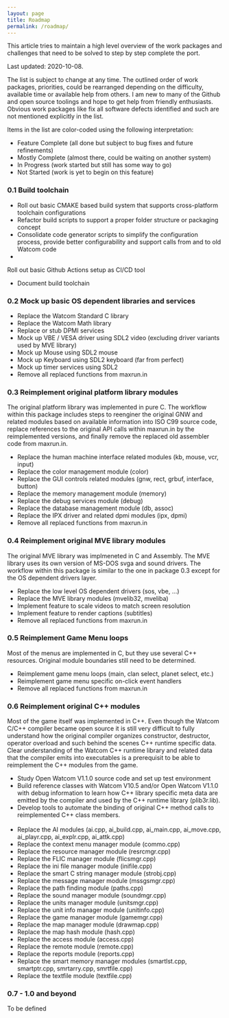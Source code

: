 ```yaml
---
layout: page
title: Roadmap
permalink: /roadmap/
---
```


This article tries to maintain a high level overview of the work packages and challenges that need to be solved to step by step complete the port.

Last updated: 2020-10-08.

The list is subject to change at any time. The outlined order of work packages, priorities, could be rearranged depending on the difficulty, available time or available help from others. I am new to many of the Github and open source toolings and hope to get help from friendly enthusiasts. Obvious work packages like fix all software defects identified and such are not mentioned explicitly in the list.

Items in the list are color-coded using the following interpretation:
- <span class="legend-done">Feature Complete</span> (all done but subject to bug fixes and future refinements)
- <span class="legend-close">Mostly Complete</span> (almost there, could be waiting on another system)
- <span class="legend-inwork">In Progress</span> (work started but still has some way to go)
- Not Started (work is yet to begin on this feature)


### 0.1 Build toolchain
- <span class="legend-done">
  Roll out basic CMAKE based build system that supports cross-platform toolchain configurations
  </span>
- <span class="legend-done">
  Refactor build scripts to support a proper folder structure or packaging concept
  </span>
- <span class="legend-done">
  Consolidate code generator scripts to simplify the configuration process, provide better configurability and support calls from and to old Watcom code
  </span>
-  <span class="legend-done">
  Roll out basic Github Actions setup as CI/CD tool
  </span>
- Document build toolchain

### 0.2 Mock up basic OS dependent libraries and services
- <span class="legend-done">
  Replace the Watcom Standard C library
  </span>
- <span class="legend-done">
  Replace the Watcom Math library
  </span>
- <span class="legend-done">
  Replace or stub DPMI services
  </span>
- <span class="legend-done">
  Mock up VBE / VESA driver using SDL2 video
  (excluding driver variants used by MVE library)
  </span>
- <span class="legend-done">
  Mock up Mouse using SDL2 mouse
  </span>
- <span class="legend-done">
  Mock up Keyboard using SDL2 keyboard (far from perfect)
  </span>
- <span class="legend-done">
  Mock up timer services using SDL2
  </span>
- <span class="legend-done">
  Remove all replaced functions from maxrun.in
  </span>

### 0.3 Reimplement original platform library modules
The original platform library was implemented in pure C. The workflow within this package includes steps to
 reenginer the original GNW and related modules based on available information into ISO C99 source code,
 replace references to the original API calls within maxrun.in by the reimplemented versions,
 and finally remove the replaced old assembler code from maxrun.in.

- <span class="legend-done">
  Replace the human machine interface related modules (kb, mouse, vcr, input)
  </span>
- <span class="legend-done">
  Replace the color management module (color)
  </span>
- <span class="legend-done">
  Replace the GUI controls related modules (gnw, rect, grbuf, interface, button)
  </span>
- <span class="legend-done">
  Replace the memory management module (memory)
  </span>
- <span class="legend-done">
  Replace the debug services module (debug)
  </span>
- <span class="legend-done">
  Replace the database management module (db, assoc)
  </span>
- <span class="legend-inwork">
  Replace the IPX driver and related dpmi modules (ipx, dpmi)
  </span>
- <span class="legend-close">
  Remove all replaced functions from maxrun.in
  </span>

### 0.4 Reimplement original MVE library modules
The original MVE library was implmeneted in C and Assembly. The MVE library uses its own version of MS-DOS svga and sound drivers.
The workflow within this package is similar to the one in package 0.3 except for the OS dependent drivers layer.

- <span class="legend-inwork">
  Replace the low level OS dependent drivers (sos, vbe, ...)
  </span>
- <span class="legend-inwork">
  Replace the MVE library modules (mvelib32, mveliba)
  </span>
- Implement feature to scale videos to match screen resolution
- Implement feature to render captions (subtitles)
- <span class="legend-none">
  Remove all replaced functions from maxrun.in
  </span>

### 0.5 Reimplement Game Menu loops
Most of the menus are implemented in C, but they use several C++ resources. Original module boundaries still need to be determined.

- Reimplement game menu loops (main, clan select, planet select, etc.)
- Reimplement game menu specific on-click event handlers
- <span class="legend-none">
  Remove all replaced functions from maxrun.in
  </span>

### 0.6 Reimplement original C++ modules
Most of the game itself was implemented in C++. Even though the Watcom C/C++ compiler became open source it is still very difficult to fully understand how the original compiler organizes constructor, destructor, operator overload and such behind the scenes C++ runtime specific data. Clear understanding of the Watcom C++ runtime library and related data that the compiler emits into executables is a prerequisit to be able to reimplement the C++ modules from the game.

- <span class="legend-inwork">
  Study Open Watcom V1.1.0 source code and set up test environment
  </span>
- Build reference classes with Watcom V10.5 and/or Open Watcom V1.1.0 with debug information to learn how C++ library specific meta data are emitted by the compiler and used by the C++ runtime library (plib3r.lib).
- Develop tools to automate the binding of original C++ method calls to reimplemented C++ class members.
<br><br>
- Replace the AI modules (ai.cpp, ai_build.cpp, ai_main.cpp, ai_move.cpp, ai_playr.cpp, ai_explr.cpp, ai_attk.cpp)
- Replace the context menu manager module (commo.cpp)
- <span class="legend-inwork">
  Replace the resource manager module (resrcmgr.cpp)
  </span>
- Replace the FLIC manager module (flicsmgr.cpp)
- Replace the ini file manager module (inifile.cpp)
- <span class="legend-inwork">
  Replace the smart C string manager module (strobj.cpp)
  </span>
- Replace the message manager module (mssgsmgr.cpp)
- Replace the path finding module (paths.cpp)
- <span class="legend-inwork">
  Replace the sound manager module (soundmgr.cpp)
  </span>
- Replace the units manager module (unitsmgr.cpp)
- Replace the unit info manager module (unitinfo.cpp)
- Replace the game manager module (gamemgr.cpp)
- Replace the map manager module (drawmap.cpp)
- Replace the map hash module (hash.cpp)
- Replace the access module (access.cpp)
- Replace the remote module (remote.cpp)
- Replace the reports module (reports.cpp)
- Replace the smart memory manager modules (smartlst.cpp, smartptr.cpp, smrtarry.cpp, smrtfile.cpp)
- Replace the textfile module (textfile.cpp)

### 0.7 - 1.0 and beyond
To be defined
